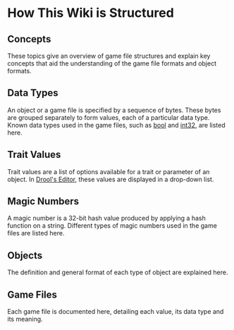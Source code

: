 # How This Wiki is Structured

## Concepts
These topics give an overview of game file structures and explain key concepts that aid the understanding of the game file formats and object formats.

## Data Types
An object or a game file is specified by a sequence of bytes. These bytes are grouped separately to form values, each of a particular data type. Known data types used in the game files, such as [bool](data_types.md#bool) and [int32](data_types.md#int32), are listed here.

## Trait Values
Trait values are a list of options available for a trait or parameter of an object. In [Drool's Editor](drools_editor.md), these values are displayed in a drop-down list.

## Magic Numbers
A magic number is a 32-bit hash value produced by applying a hash function on a string. Different types of magic numbers used in the game files are listed here.

## Objects
The definition and general format of each type of object are explained here.

## Game Files
Each game file is documented here, detailing each value, its data type and its meaning.